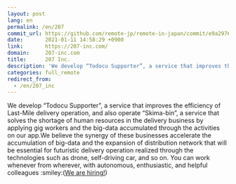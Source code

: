 ```yaml
---
layout: post
lang: en
permalink: /en/207
commit_url: https://github.com/remote-jp/remote-in-japan/commit/e9a297696cabe88621baf3965c5123cbef524810
date:       2021-01-11 14:58:29 +0900
link:       https://207-inc.com/
domain:     207-inc.com
title:      207 Inc.
description: 'We develop “Todocu Supporter”, a service that improves the efficiency of Last-Mile delivery operation, and also operate “Skima-bin”, a service that solves the shortage of human resources in the delivery business by applying gig workers and the big-data accumulated through the activities on our app.We believe the synergy of these businesses accelerate the accumulation of big-data and the expansion of distribution network that will be essential for futuristic delivery operation realized through the technologies such as drone, self-driving car, and so on. You can work whenever from wherever, with autonomous, enthusiastic, and helpful colleagues :smiley:(We are hiring!)'
categories: full_remote
redirect_from:
  - /en/207_inc
---
```


<p>We develop “Todocu Supporter”, a service that improves the efficiency of Last-Mile delivery operation, and also operate “Skima-bin”, a service that solves the shortage of human resources in the delivery business by applying gig workers and the big-data accumulated through the activities on our app.We believe the synergy of these businesses accelerate the accumulation of big-data and the expansion of distribution network that will be essential for futuristic delivery operation realized through the technologies such as drone, self-driving car, and so on. You can work whenever from wherever, with autonomous, enthusiastic, and helpful colleagues :smiley:(<a href="https://www.wantedly.com/companies/company_2565769/projects">We are hiring!</a>)</p>
